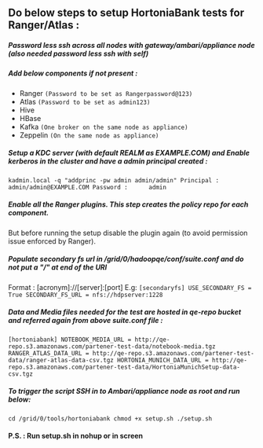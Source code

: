 ## Do below steps to setup HortoniaBank tests for Ranger/Atlas :

##### Password less ssh across all nodes with gateway/ambari/appliance node (also needed password less ssh with self)

##### Add below components if not present : <br>
- Ranger 		`(Password to be set as Rangerpassword@123)`
- Atlas		`(Password to be set as admin123)`
- Hive
- HBase
- Kafka		`(One broker on the same node as appliance)`
- Zeppelin	`(On the same node as appliance)`

##### Setup a KDC server (with default REALM as EXAMPLE.COM) and Enable kerberos in the cluster and have a admin principal created :
`kadmin.local -q "addprinc -pw admin admin/admin"
Principal : 	admin/admin@EXAMPLE.COM
Password : 		admin`

##### Enable all the Ranger plugins. This step creates the policy repo for each component.
But before running the setup disable the plugin again (to avoid permission issue enforced by Ranger).

##### Populate secondary fs url in /grid/0/hadoopqe/conf/suite.conf and do not put a "/" at end of the URI
Format : 	[acronym]://[server]:[port]
E.g:
`[secondaryfs]
USE_SECONDARY_FS = True
SECONDARY_FS_URL = nfs://hdpserver:1228`

##### Data and Media files needed for the test are hosted in qe-repo bucket and referred again from above suite.conf file :
`[hortoniabank]
NOTEBOOK_MEDIA_URL = http://qe-repo.s3.amazonaws.com/partener-test-data/notebook-media.tgz
RANGER_ATLAS_DATA_URL = http://qe-repo.s3.amazonaws.com/partener-test-data/ranger-atlas-data-csv.tgz
HORTONIA_MUNICH_DATA_URL = http://qe-repo.s3.amazonaws.com/partener-test-data/HortoniaMunichSetup-data-csv.tgz`

##### To trigger the script SSH in to Ambari/appliance node as root and run below:
`cd /grid/0/tools/hortoniabank
chmod +x setup.sh
./setup.sh`

#### P.S. : Run setup.sh in nohup or in screen

